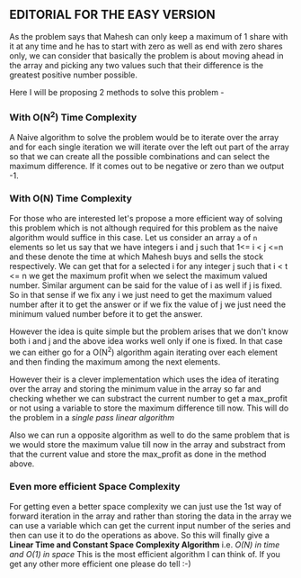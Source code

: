 ## EDITORIAL FOR THE EASY VERSION

As the problem says that Mahesh can only keep a maximum of 1 share with it at any time and he has to start with zero as well as end with zero shares only, we can consider that basically the problem is about moving ahead in the array and picking any two values such that their difference is the greatest positive number possible.

Here I will be proposing 2 methods to solve this problem - 

### With O(N<sup>2</sup>) Time Complexity
A Naive algorithm to solve the problem would be to iterate over the array and for each single iteration we will iterate over the left out part of the array so that we can create all the possible combinations and can select the maximum difference. If it comes out to be negative or zero than we output -1.

### With O(N) Time Complexity
For those who are interested let's propose a more efficient way of solving this problem which is not although required for this problem as the naive algorithm would suffice in this case.
Let us consider an array `a` of `n` elements so let us say that we have integers i and j such that 1<= i < j <=n and these denote the time at which Mahesh buys and sells the stock respectively.
We can get that for a selected i for any integer j such that i < t <= n we get the maximum profit when we select the maximum valued number.
Similar argument can be said for the value of i as well if j is fixed.
So in that sense if we fix any i we just need to get the maximum valued number after it to get the answer or if we fix the value of j we just need the minimum valued number before it to get the answer.

However the idea is quite simple but the problem arises that we don't know both i and j and the above idea works well only if one is fixed. In that case we can either go for a O(N<sup>2</sup>) algorithm again iterating over each element and then finding the maximum among the next elements.

However their is a clever implementation which uses the idea of iterating over the array and storing the minimum value in the array so far and checking whether we can substract the current number to get a max_profit or not using a variable to store the maximum difference till now.
This will do the problem in a *single pass linear algorithm*

Also we can run a opposite algorithm as well to do the same problem that is we would store the maximum value till now in the array and substract from that the current value and store the max_profit as done in the method above.


### Even more efficient Space Complexity
For getting even a better space complexity we can just use the 1st way of forward iteration in the array and rather than storing the data in the array we can use a variable which can get the current input number of the series and then can use it to do the operations as above.
So this will finally give a **Linear Time and Constant Space Complexity Algorithm** i.e. *O(N) in time and O(1) in space*
This is the most efficient algorithm I can think of. If you get any other more efficient one please do tell :-)